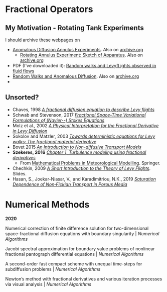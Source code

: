 # Fractional Operators

## My Motivation - Rotating Tank Experiments
I should archive these webpages on 
- [Anomalous Diffusion Annulus Experiments](https://physics.emory.edu/faculty/weeks/research/anom.html). Also on [archive.org](https://web.archive.org/web/20220809144753/https://physics.emory.edu/faculty/weeks/research/anom.html)
    - [Rotating Annulus Experiment: Sketch of Apparatus](https://physics.emory.edu/faculty/weeks/research/apparatus.html). Also on [archive.org](https://web.archive.org/web/20220809144633/https://physics.emory.edu/faculty/weeks/research/apparatus.html)
- PDF (I've downloaded it): [Random walks and Levyfl ights observed in fluid flows](https://physics.emory.edu/faculty/weeks/papers/nst98.pdf)
- [Random Walks and Anomalous Diffusion](https://physics.emory.edu/faculty/weeks/research/rwalk2.html). Also on [archive.org](https://web.archive.org/web/20220807011649/https://physics.emory.edu/faculty/weeks/research/rwalk2.html)
- 



## Unsorted?
+ Chaves, 1998 [*A fractional diffusion equation to describe Levy flights*](https://www.sciencedirect.com/science/article/pii/S037596019700947X)
+ Schwab and Stevenson, 2017 [*Fractional Space-Time Variational Formulations of (Navier--) Stokes Equations*](https://epubs.siam.org/doi/10.1137/15M1051725)
+ Molz et al., 2002 [*A Physical Interpretation for the Fractional Derivative in Levy Diffusion*](https://core.ac.uk/download/pdf/82545921.pdf)
+ Sokolov and Matzler, 2003 [*Towards deterministic equations for Levy walks: The fractional material derivative*](http://www.agnld.uni-potsdam.de/papers/2003_SoMe_PRE67.pdf)
+ Bovet 2015 [*An Introduction to Non-diffusive Transport Models*](https://arxiv.org/pdf/1508.01879.pdf)
+ **Szekeres, 2016** [*Chapter 1, Turbulence modeling using fractional derivatives*](http://real.mtak.hu/46238/1/ecmi-chapter-belaszekeres.pdf)
	+ From [Mathematical Problems in Meteorological Modelling](https://link.springer.com/book/10.1007%2F978-3-319-40157-7). Springer.
+ Chechkin, 2009 [*A Short Introduction to the Theory of Levy Flights*](http://www.maths.qmul.ac.uk/~klages/bee_wshop/bbees_chechkin.pdf). Slides.
+ Hasan, S., Joekar-Niasar, V., and Karadimitriou, N.K., 2019 [*Saturation Dependence of Non‐Fickian Transport in Porous Media*](https://agupubs.onlinelibrary.wiley.com/doi/10.1029/2018WR023554)

# Numerical Methods

**2020**

Numerical correction of finite difference solution for two-dimensional space-fractional diffusion equations with boundary singularity |  *Numerical Algorithms*

Jacobi spectral approximation for boundary value problems of nonlinear fractional pantograph differential equations |  *Numerical Algorithms*

A second-order fast compact scheme with unequal time-steps for subdiffusion problems |  *Numerical Algorithms*

Newton’s method with fractional derivatives and various iteration processes via visual analysis
 |  *Numerical Algorithms*
 
 